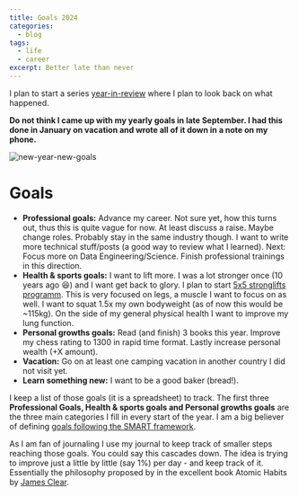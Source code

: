 ```yaml
---
title: Goals 2024
categories:
  - blog
tags:
  - life
  - career
excerpt: Better late than never
---
```


I plan to start a series [year-in-review][year-review-wiki] where I plan to look back on what happened.

**Do not think I came up with my yearly goals in late September. I had this done in January on vacation and wrote all of it down in a note on my phone.**

![new-year-new-goals](../assets/images/goals.png)


# Goals

- **Professional goals:** Advance my career. Not sure yet, how this turns out, thus this is quite vague for now. At least discuss a raise. Maybe change roles. Probably stay in the same industry though. I want to write more technical stuff/posts (a good way to review what I learned). Next: Focus more on Data Engineering/Science. Finish professional trainings in this direction.
- **Health & sports goals:** I want to lift more. I was a lot stronger once (10 years ago 😆) and I want get back to glory. I plan to start [5x5 stronglifts programm][stronglifts]. This is very focused on legs, a muscle I want to focus on as well. I want to squat 1.5x my own bodyweight (as of now this would be ~115kg). On the side of my general physical health I want to improve my lung function.
- **Personal growths goals:** Read (and finish) 3 books this year. Improve my chess rating to 1300 in rapid time format. Lastly increase personal wealth (+X amount).
- **Vacation:** Go on at least one camping vacation in another country I did not visit yet.
- **Learn something new:** I want to be a good baker (bread!). 

I keep a list of those goals (it is a spreadsheet) to track. The first three **Professional Goals, Health & sports goals and Personal growths goals** are the three main categories I fill in every start of the year. I am a big believer of defining [goals following the SMART framework][smart-goals].

As I am fan of journaling I use my journal to keep track of smaller steps reaching those goals. You could say this cascades down. The idea is trying to improve just a little by little (say 1%) per day - and keep track of it. Essentially the philosophy proposed by in the excellent book Atomic Habits by [James Clear][james-clear].

[year-review-wiki]: https://en.wikipedia.org/wiki/Year-in-review
[smart-goals]: https://en.wikipedia.org/wiki/SMART_criteria
[stronglifts]: https://stronglifts.com/stronglifts-5x5/workout-program/
[james-clear]: https://jamesclear.com/
